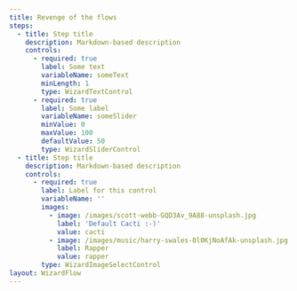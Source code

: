```yaml
---
title: Revenge of the flows
steps:
  - title: Step title
    description: Markdown-based description
    controls:
      - required: true
        label: Some text
        variableName: someText
        minLength: 1
        type: WizardTextControl
      - required: true
        label: Some label
        variableName: someSlider
        minValue: 0
        maxValue: 100
        defaultValue: 50
        type: WizardSliderControl
  - title: Step title
    description: Markdown-based description
    controls:
      - required: true
        label: Label for this control
        variableName: ''
        images:
          - image: /images/scott-webb-GQD3Av_9A88-unsplash.jpg
            label: 'Default Cacti :-)'
            value: cacti
          - image: /images/music/harry-swales-0l0KjNoAfAk-unsplash.jpg
            label: Rapper
            value: rapper
        type: WizardImageSelectControl
layout: WizardFlow
---
```

